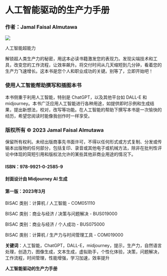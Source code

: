 # 人工智能驱动的生产力手册

### 作者：Jamal Faisal Almutawa

![](images/image-1.png)

人工智能超能力

解锁超人类生产力的秘密，用这本必读书籍激发您的表现力。发现尖端技术和工具，改变您的工作流程，让效率飙升。将交付时间从几天缩短到几分钟，看着您的生产力飞速增长。这本书是您个人和职业成功的关键。别等了，立即开始吧！

### 使用人工智能帮助撰写和插图本书

本书侧重于利用人工智能，特别是 ChatGPT，以及其他平台如 DALL-E 和 midjourney。本书广泛应用人工智能进行各种用途，如提供即时示例和生成结果，提出新想法，校对，改写等功能。在人工智能的帮助下撰写本书是一次愉快的经历，希望您阅读时能像我创作时一样享受。

### 版权所有 © 2023 Jamal Faisal Almutawa

保留所有权利。未经出版商事先书面许可，不得以任何形式或方式复制、分发或传输本出版物的任何部分，包括复印、录音或其他电子或机械方法，除非在批判性评论中体现的简短引用和版权法允许的某些其他非商业用途的情况下。

#### ISBN：978-9921-0-2585-9

#### 封面设计由 Midjourney AI 生成

#### 第一版：2023年3月

BISAC 类别：计算机 / 人工智能 - COM051110

BISAC 类别：商业与经济 / 决策与问题解决 - BUS019000

BISAC 类别：商业与经济 / 个人成功 - BUS075000

BISAC 类别：计算机 / 生产力与时间管理工具 - COM019000

**关键词**：人工智能，ChatGPT，DALL-E，midjourney，提示，生产力，自然语言处理，创造力，图像生成，文本生成，虚拟助手，个性化体验，决策，问题解决，工作流程，时间管理，性能增强，学习加速，效率提升

**人工智能驱动的生产力手册**
